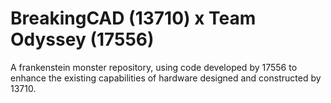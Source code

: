 # BreakingCAD (13710) x Team Odyssey (17556)

A frankenstein monster repository, using code developed by 17556 to enhance the existing capabilities of hardware designed and constructed by 13710.